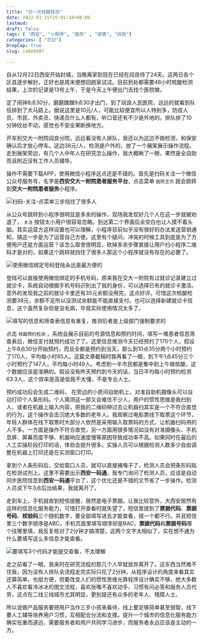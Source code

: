 ```yaml
---
title: "记一次核酸检测"
date: 2022-01-15T15:01:18+08:00
lastmod: 
draft: false
tags: [ "西安", "小程序", "医院" , "疫情", "阎良"]
categories: [ "日记"]
DropCap: true
slug: ca0e9487

---
```


自从12月22日西安开始封城，当晚离家到现在已经在阎良待了24天。这两日各个区县逐步解封，正好也是周末便想回趟家试试。目前到处都需要48小时核酸检测结果，上次的记录是13号上午，于是今天上午便出门去找个医院做。

定了闹钟8点30分，磨磨蹭蹭9点30才出门，到了阎良人民医院，远远的就看到队伍排到了大马路上。据说这里是10元/人，可能比较便宜所以人特别多，防疫人员、市民、外卖员、快递员什么人都有，听口音还有不少是外地的。排队排了10分钟纹丝不动，感觉也不安全果断换地方。

开车到交大一附院阎良分院，远远看没有人排队，我还以为这边不做检测，和保安确认后才放心停车。这边38元/人，检测是户外的，放了一个展架展示操作流程。走到展架旁边，有几个人中年人在研究怎么操作，我大概瞅了一眼，果然是全自助而且附近没有工作人员辅导。

操作不需要下载APP，使用微信小程序这点还是不错的。首先是扫码关注一个微信公众号服务号，名字是**西安交大一附院患者服务平台**，点击菜单 `医院主页` 就会跳转到**交大一附院患者服务**小程序。

![扫码-关注-点菜单三步挡住了很多人](https://img-upyun.kekeyu.top/202201151455919.PNG)

从公众号跳转到小程序很明显是多余的操作，现场我发现好几个人在这一步就被劝退了， `关注` 按钮太小用户很容易忽略。到达第二个界面后全空白也让人摸不着头脑。其实运营方这样设置也可以理解，小程序目前似乎没有很好的办法发送营销通知，搞这一步是为了运营自己方便。这里有个疑问，冲突的时候工具到底是为了方便用户还是方面运营？该怎么取舍很明显，砍掉多余步骤直接让用户扫小程序二维码才是对的，如果这个跳转就挡住了很多人那这个小程序就没有存在的必要了。

![使用微信绑定号码登陆永远是最方便的](https://img-upyun.kekeyu.top/202201151455545.PNG)

登陆可以直接使用微信绑定的手机号码，原来我在交大一附院有过就诊记录建立过就诊卡，系统自动根据手机号码识别出了我的身份，可以选择已有的就诊卡激活。意外的发现我之前的就诊卡里还有35元余额没用完，这点好评。可惜这次核酸检测要38元，余额不足所以没测试余额能不能直接支付。也可以选择新建就诊卡信息，这个虽然复杂但是没毛病，毕竟实际使用情况太多了。

![填写的信息和筛查表信息有重复，推测后者是上级部门强制要求的](https://img-upyun.kekeyu.top/202201151455544.PNG)

点击 `核酸预约检测` ，系统会展示目前的号源信息和预约时间，填写一堆患者信息筛查表后，微信支付就预约成功了了。这里信息推测今天已经预约了170个人，假设上午8点30分开始预约，而且全都是预约到当天，那么到10点35分两个小时预约了170人，平均每小时85人。这篇文章截稿时我再看了一眼，到下午1点45分三个小时预约了147人，平均每小时49人。考虑到一半市民都是集中到上午做核酸，这个数据应该是准确的。假设没有昨天预约到今天的话，当日平均每小时预约检测63.3人，这个效率是高是低我不太懂，不是专业人士。

预约成功后会生成二维码， 在旁边的小房间自助机上，对准自助机摄像头可以自动打印个人条形码。个人猜测这一部又会难住不少人，用户的惯性思维是我扫别人，或者在机器上输入内容，把我的二维码伸过去让机器扫其实是一个不符合直觉的行为，这个操作会击沉绝大多数的老年人。我观察过电影票线下取票这个环节，年轻人群体在线下取票时大部分人依然是采用输入取票码的方式，让机器扫码用的人不多。一方面是操作不符合直觉，另一方面用很多情况如没有对准摄像头、手机息屏、屏幕亮度不够、机器响应速度慢等原因导致成功率不高。如果同时在最后的人工实操阶段打印的话，体验会提升很多。实操人员可以根据检测人数多少自由调整在机器上打印还是在实测窗口打印。

拿到个人条形码后，交给窗口人员，就可以直接捅嗓子了，检测人员会把条形码贴在检测试剂上。这里不需要出示**西安一码通**，我专门询问了检测人员，应该是自动同步医院信息到**西安一码通**平台了，这个优化还是不错的又节省了一步操作。检测人员说下午3点后出结果，我就离开了。

走到车上，手机就收到短信提醒，居然是电子票据。让我比较意外，大西安居然有这样的信息化服务能力，可惜打开查看时就失望了，短信里提到了**票据代码**、**票据号码**、**校验码**三个随机数字，要全部填写进去才能查看，错一个都不行。并且短信里三个数字顺序是ABC，手机页面里填写顺序却是BAC，**票据代码**和**票据号码**哪个往哪里填，我反复核对了2分钟才搞清楚，这两个文字太相似了，实在想不通为什么要填写这么多信息才能查看。

![要填写3个代码才能提交查看，不太理解](https://img-upyun.kekeyu.top/202201151455921.PNG)

走之前看了一眼，我来时在研究流程的那几个人早就放弃离开了。这东西当然难不住我，因为没有人排队全流程走完实际只花了2分钟。从程序设计的角度来看其实还算简单，也挺方便，但要改变人们的惯性思维光靠程序设计确实不够，绝大多数人不喜欢看冷冰冰的图文流程，喜欢张嘴不喜欢动手，习惯有问必答和服务人员代劳，这点在二线三线城市尤其明显，更别提还有众多的老年人、残障人士。

所以说做产品服务要把用户当作三岁小孩来看待，线上要足够简单甚至弱智，线下要人工辅导培养用户习惯，互相配合分流和支撑。提升一个城市的信息化服务能力确实任重而道远，需要服务者和用户共同学习进步，而服务者永远应该是主动的一方。
